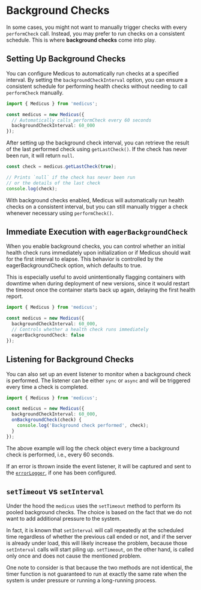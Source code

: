 # Background Checks

In some cases, you might not want to manually trigger checks with every `performCheck` call. Instead, you may prefer to run checks on a consistent schedule. This is where **background checks** come into play.

## Setting Up Background Checks

You can configure Medicus to automatically run checks at a specified interval. By setting the `backgroundCheckInterval` option, you can ensure a consistent schedule for performing health checks without needing to call `performCheck` manually.

```ts
import { Medicus } from 'medicus';

const medicus = new Medicus({
  // Automatically calls performCheck every 60 seconds
  backgroundCheckInterval: 60_000
});
```

After setting up the background check interval, you can retrieve the result of the last performed check using `getLastCheck()`. If the check has never been run, it will return `null`.

```ts
const check = medicus.getLastCheck(true);

// Prints `null` if the check has never been run
// or the details of the last check
console.log(check);
```

With background checks enabled, Medicus will automatically run health checks on a consistent interval, but you can still manually trigger a check whenever necessary using `performCheck()`.

## Immediate Execution with `eagerBackgroundCheck`

When you enable background checks, you can control whether an initial health check runs immediately upon initialization or if Medicus should wait for the first interval to elapse. This behavior is controlled by the eagerBackgroundCheck option, which defaults to true.

This is especially useful to avoid unintentionally flagging containers with downtime when during deployment of new versions, since it would restart the timeout once the container starts back up again, delaying the first health report.

```ts
import { Medicus } from 'medicus';

const medicus = new Medicus({
  backgroundCheckInterval: 60_000,
  // Controls whether a health check runs immediately
  eagerBackgroundCheck: false
});
```

## Listening for Background Checks

You can also set up an event listener to monitor when a background check is performed. The listener can be either `sync` or `async` and will be triggered every time a check is completed.

```ts
import { Medicus } from 'medicus';

const medicus = new Medicus({
  backgroundCheckInterval: 60_000,
  onBackgroundCheck(check) {
    console.log('Background check performed', check);
  }
});
```

The above example will log the check object every time a background check is performed, i.e., every 60 seconds.

If an error is thrown inside the event listener, it will be captured and sent to the [`errorLogger`](./error-logger.md), if one has been configured.

## `setTimeout` vs `setInterval`

<!-- Yes, I copied the text from https://github.com/fastify/under-pressure/tree/c069a3b58d835326e73de3c6f582803bd7d2402e#settimeout-vs-setinterval  -->

Under the hood the `medicus` uses the `setTimeout` method to perform its pooled background checks. The choice is based on the fact that we do not want to add additional pressure to the system.

In fact, it is known that `setInterval` will call repeatedly at the scheduled time regardless of whether the previous call ended or not, and if the server is already under load, this will likely increase the problem, because those `setInterval` calls will start piling up. `setTimeout`, on the other hand, is called only once and does not cause the mentioned problem.

One note to consider is that because the two methods are not identical, the timer function is not guaranteed to run at exactly the same rate when the system is under pressure or running a long-running process.
